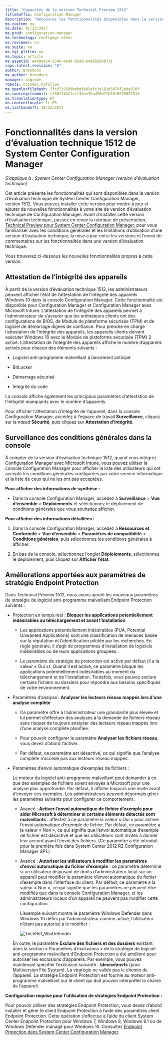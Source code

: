 ```yaml
---
title: "Capacités de la version Technical Preview 1512"
titleSuffix: Configuration Manager
description: "Découvrez les fonctionnalités disponibles dans la version d’évaluation technique de System Center Configuration Manager, version 1512."
ms.custom: na
ms.date: 01/23/2017
ms.prod: configuration-manager
ms.technology: configmgr-other
ms.reviewer: na
ms.suite: na
ms.tgt_pltfrm: na
ms.topic: article
ms.assetid: e4d9e414-1346-4ed4-85d0-64d602b68731
caps.latest.revision: "6"
author: Brenduns
ms.author: brenduns
manager: angrobe
robots: noindex,nofollow
ms.openlocfilehash: 7fc8729509bebdfa85efc3e181d3878f2ede620f
ms.sourcegitcommit: c236214b2fcc13dae7bad96d7fb33f692868191d
ms.translationtype: HT
ms.contentlocale: fr-FR
ms.lasthandoff: 10/12/2017
---
```

# <a name="capabilities-in-technical-preview-1512-for-system-center-configuration-manager"></a>Fonctionnalités dans la version d’évaluation technique 1512 de System Center Configuration Manager

*S’applique à : System Center Configuration Manager (version d’évaluation technique)*

Cet article présente les fonctionnalités qui sont disponibles dans la version d’évaluation technique de System Center Configuration Manager, version 1512. Vous pouvez installer cette version pour mettre à jour et ajouter de nouvelles fonctionnalités à votre site de version d’évaluation technique de Configuration Manager. Avant d’installer cette version d’évaluation technique, passez en revue la rubrique de présentation, [Technical Preview pour System Center Configuration Manager](technical-preview.md), pour vous familiariser avec les conditions générales et les limitations d’utilisation d’une version d’évaluation technique, la mise à jour entre les versions et l’envoi de commentaires sur les fonctionnalités dans une version d’évaluation technique.  

 Vous trouverez ci-dessous les nouvelles fonctionnalités propres à cette version.  

##  <a name="bkmk_devicehealth"></a> Attestation de l’intégrité des appareils  
 À partir de la version d’évaluation technique 1512, les administrateurs peuvent afficher l’état de l’attestation de l’intégrité des appareils Windows 10 dans la console Configuration Manager.  Cette fonctionnalité est disponible pour Configuration Manager et Configuration Manager avec Microsoft Intune. L’attestation de l’intégrité des appareils permet à l’administrateur de s’assurer que les ordinateurs clients ont des configurations de BIOS, de Module de plateforme sécurisée (TPM) et de logiciel de démarrage dignes de confiance. Pour prendre en charge l’attestation de l’intégrité des appareils, les appareils clients doivent exécuter Windows 10 avec le Module de plateforme sécurisée (TPM) 2 activé. L’attestation de l’intégrité des appareils affiche le nombre d’appareils activés pour chacun des éléments suivants :  

-   Logiciel anti-programme malveillant à lancement anticipé  

-   BitLocker  

-   Démarrage sécurisé  

-   Intégrité du code  

La console affiche également les principaux paramètres d’attestation de l’intégrité manquants avec le nombre d’appareils.  

Pour afficher l’attestation d’intégrité de l’appareil, dans la console Configuration Manager, accédez à l’espace de travail **Surveillance**, cliquez sur le nœud **Sécurité**, puis cliquez sur **Attestation d’intégrité**.  

##  <a name="bkmk_viewterms"></a> Surveillance des conditions générales dans la console  
À compter de la version d’évaluation technique 1512, quand vous intégrez Configuration Manager avec Microsoft Intune, vous pouvez utiliser la console Configuration Manager pour afficher la liste des utilisateurs qui ont accepté les conditions générales configurées par votre service informatique et la liste de ceux qui ne les ont pas acceptées.  

**Pour afficher des informations de synthèse :**  

-   Dans la console Configuration Manager, accédez à **Surveillance** > **Vue d’ensemble** > **Déploiements** et sélectionnez le déploiement de conditions générales que vous souhaitez afficher.  

**Pour afficher des informations détaillées :**  

1.  Dans la console Configuration Manager, accédez à **Ressources et Conformité** > **Vue d’ensemble** > **Paramètres de compatibilité** > **Conditions générales**, puis sélectionnez les conditions générales à afficher.  

2.  En bas de la console, sélectionnez l’onglet **Déploiements**, sélectionnez le déploiement, puis cliquez sur **Afficher l’état**.  

##  <a name="bkmk_EPpolicy"></a> Améliorations apportées aux paramètres de stratégie Endpoint Protection  
Dans Technical Preview 1512, nous avons ajouté les nouveaux paramètres de stratégie de logiciel anti-programme malveillant Endpoint Protection suivants :  

-   Protection en temps réel : **Bloquer les applications potentiellement indésirables au téléchargement et avant l’installation**  

    -   Les applications potentiellement indésirables (PUA, Potential Unwanted Applications) sont une classification de menaces basée sur la réputation et l’identification pilotée par les recherches. En règle générale, il s’agit de programmes d’installation de logiciels indésirables ou de leurs applications groupées.  

    -   Le paramètre de stratégie de protection est activé par défaut (il a la valeur « Oui »). Quand il est activé, ce paramètre bloque les applications potentiellement indésirables au moment du téléchargement et de l’installation. Toutefois, vous pouvez exclure certains fichiers ou dossiers pour répondre aux besoins spécifiques de votre environnement.  

-   Paramètres d’analyse : **Analyser les lecteurs réseau mappés lors d’une analyse complète**  

    -   Ce paramètre offre à l’administrateur une granularité plus élevée et lui permet d’effectuer des analyses à la demande de fichiers réseau sans risquer de toujours analyser des lecteurs réseau mappés lors d’une analyse complète planifiée.  

    -   Pour pouvoir configurer le paramètre **Analyser les fichiers réseau**, vous devez d’abord l’activer.  

    -   Par défaut, ce paramètre est désactivé, ce qui signifie que l’analyse complète n’accède pas aux lecteurs réseau mappés.  

-   Paramètres d’envoi automatique d’exemples de fichiers :  

     Le moteur du logiciel anti-programme malveillant peut demander à ce que des exemples de fichiers soient envoyés à Microsoft pour une analyse plus approfondie. Par défaut, il affiche toujours une invite avant d’envoyer ces exemples. Les administrateurs peuvent désormais gérer les paramètres suivants pour configurer ce comportement :  

    -   Avancé : **Activer l’envoi automatique de fichier d’exemple pour aider Microsoft à déterminer si certains éléments détectés sont malveillants** : affectez à ce paramètre la valeur « Oui » pour activer l’envoi automatique d’exemple de fichier. Par défaut, ce paramètre a la valeur « Non », ce qui signifie que l’envoi automatique d’exemple de fichier est désactivé et que les utilisateurs sont invités à donner leur accord avant l’envoi des fichiers.   (Ce paramètre a été introduit pour la première fois dans System Center 2012 R2 Configuration Manager SP1.)  

    -   Avancé : **Autoriser les utilisateurs à modifier les paramètres d’envoi automatique du fichier d’exemple** : ce paramètre détermine si un utilisateur disposant de droits d’administrateur local sur un appareil peut modifier le paramètre d’envoi automatique du fichier d’exemple dans l’interface du client. Par défaut, ce paramètre a la valeur « Non », ce qui signifie que les paramètres ne peuvent être modifiés que dans la console Configuration Manager, et les administrateurs locaux d’un appareil ne peuvent pas modifier cette configuration.  

         L’exemple suivant montre le paramètre Windows Defender dans Windows 10 défini par l’administrateur comme activé, l’utilisateur n’étant pas autorisé à le modifier :  

         ![TechRef&#95;WinDefender](../../core/get-started/media/TechRef_WinDefender.png "TechRef_WinDefender")  

    En outre, le paramètre **Exclure des fichiers et des dossiers** existant dans la section « Paramètres d’exclusions » de la stratégie de logiciel anti-programme malveillant d’Endpoint Protection a été amélioré pour autoriser les exclusions d’appareils. Par exemple, vous pouvez maintenant spécifier l’exclusion suivante : **\device\mvfs** (pour Multiversion File System). La stratégie ne valide pas le chemin de l’appareil. La stratégie Endpoint Protection est fournie au moteur anti-programme malveillant sur le client qui doit pouvoir interpréter la chaîne de l’appareil.  

**Configuration requise pour l’utilisation de stratégies Endpoint Protection :**  

Pour pouvoir utiliser des stratégies Endpoint Protection, vous devez d’abord installer et gérer le client Endpoint Protection à l’aide des paramètres client Endpoint Protection. Cette opération s’effectue à l’aide du client System Center Endpoint Protection pour Windows 7, Windows 8, Windows 8.1 ou de Windows Defender managé pour Windows 10. Consultez [Endpoint Protection dans System Center Configuration Manager](../../protect/deploy-use/endpoint-protection.md).  
